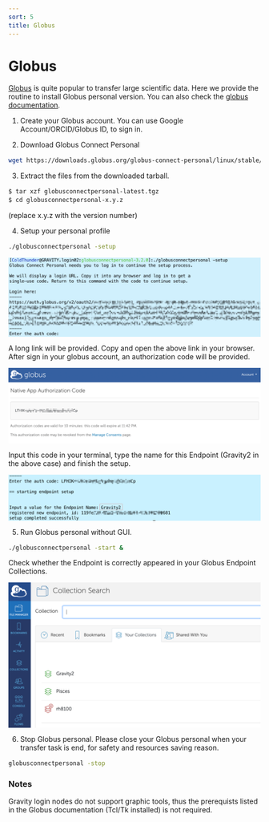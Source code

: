```yaml
---
sort: 5
title: Globus
---
```


# Globus
[Globus](https://www.globus.org) is quite popular to transfer large scientific data.
Here we provide the routine to install Globus personal version.  You can also check the [globus documentation](https://docs.globus.org/how-to/globus-connect-personal-linux/).

1. Create your Globus account.
  You can use Google Account/ORCID/Globus ID, to sign in.

2. Download Globus Connect Personal
  ```bash
  wget https://downloads.globus.org/globus-connect-personal/linux/stable/globusconnectpersonal-latest.tgz
  ```

3. Extract the files from the downloaded tarball.
  ```bash
  $ tar xzf globusconnectpersonal-latest.tgz
  $ cd globusconnectpersonal-x.y.z
  ```
  (replace x.y.z with the version number)

4. Setup your personal profile
  ```bash
  ./globusconnectpersonal -setup
  ```

  <img src="../images/Advanced/globus-setup1.png" width = "600" div align=center />

  A long link will be provided.  Copy and open the above link in your browser.  After sign in your globus account, an authorization code will be provided.

  <img src="../images/Advanced/globus-setup2.png" width = "600" div align=center />

  Input this code in your terminal, type the name for this Endpoint (Gravity2 in the above case) and finish the setup.

  <img src="../images/Advanced/globus-setup3.png" width = "600" div align=center />

5. Run Globus personal without GUI.
  ```bash
  ./globusconnectpersonal -start &
  ```

  Check whether the Endpoint is correctly appeared in your Globus Endpoint Collections.

  <img src="../images/Advanced/globus-setup4.png" width = "600" div align=center />

6. Stop Globus personal.
  Please close your Globus personal when your transfer task is end, for safety and resources saving reason.
  ```bash
  globusconnectpersonal -stop
  ```

### Notes
Gravity login nodes do not support graphic tools, thus the prerequists listed in the Globus documentation (Tcl/Tk installed) is not required.